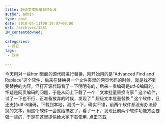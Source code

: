 ```yaml
---
title: 超级文本批量替换5.0
author: admin
type: post
date: 2010-05-11T08:19:07+00:00
url: /archives/3581
IM_contentdowned:
 - 1
categories:
 - 其它
tags:
 - 软件

---
```

今天用对一些html里面的源代码进行替换，刚开始用的是”Advanced Find and Replace”这个软件，后来在替换另一个文件夹里的网页代码的时候，就是找不到要替换的内容，但打开源代码看了一下明明有的，后来一看编码是utf-8编码的，怀疑是网页编码的问题，于是从网上下载了一个＂文本批量替换专家＂这个软件，试了一下也不行．正准备放弃的时候，发现了＂超级文本批量替换＂这个软件，且还支持utf-8编码，下载到本地，测试一下，确实不错，前两个软件都没有办法替换的文本，用这个软件一会就给搞定了，看了一下，发现比前两个软件功能方面要强一些的．于是在这里提供给大家下载使用. [点击下载](/wp-content/uploads/2010/05/ultrareplace.rar)